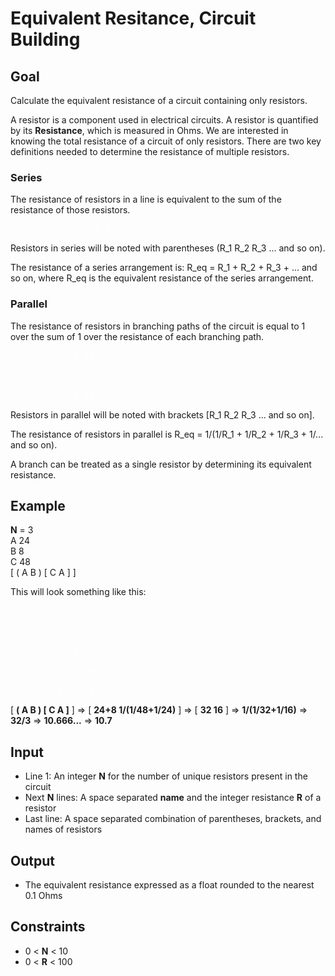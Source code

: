 # Equivalent Resitance, Circuit Building

## Goal

Calculate the equivalent resistance of a circuit containing only resistors.

A resistor is a component used in electrical circuits. A resistor is quantified
by its **Resistance**, which is measured in Ohms. We are interested in knowing
the total resistance of a circuit of only resistors. There are two key
definitions needed to determine the resistance of multiple resistors.

### Series

The resistance of resistors in a line is equivalent to the sum of the resistance
of those resistors.

<pre style="color:#FFFFFF">
    ---[R_1]---[R_2]---
</pre>

Resistors in series will be noted with parentheses (R_1 R_2 R_3 ... and so on).

The resistance of a series arrangement is: R_eq = R_1 + R_2 + R_3 + ... and so
on, where R_eq is the equivalent resistance of the series arrangement.

### Parallel

The resistance of resistors in branching paths of the circuit is equal to 1 over
the sum of 1 over the resistance of each branching path.

<pre style="color:#FFFFFF">
       +---[R_1]---+
       |           |
    ---+           +---
       |           |
       +---[R_2]---+
</pre>

Resistors in parallel will be noted with brackets [R_1 R_2 R_3 ... and so on].

The resistance of resistors in parallel is
R_eq = 1/(1/R_1 + 1/R_2 + 1/R_3 + 1/... and so on).

A branch can be treated as a single resistor by determining its equivalent
resistance.

## Example

**N** = 3 \
A 24 \
B 8 \
C 48 \
[ ( A B ) [ C A ] ]

This will look something like this:

<pre style="color:#FFFFFF">
       +---[C]---+
       |         |
    +--+         +--+
    |  |         |  |
    |  +---[A]---+  |
    |               |
    +---[A]---[B]---+
    |               |
    +---[Battery]---+
</pre>

[ **( A B ) [ C A ]** ] => [ **24+8 1/(1/48+1/24)** ] => [ **32 16** ] =>
**1/(1/32+1/16)** => **32/3** => **10.666...** => **10.7**

## Input

-   Line 1: An integer **N** for the number of unique resistors present in the
    circuit
-   Next **N** lines: A space separated **name** and the integer resistance
    **R** of a resistor
-   Last line: A space separated combination of parentheses, brackets, and
    names of resistors

## Output

-   The equivalent resistance expressed as a float rounded to the nearest
    0.1 Ohms

## Constraints

-   0 &lt; **N** &lt; 10
-   0 &lt; **R** &lt; 100
